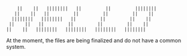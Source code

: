         ||    ||   ||||||||   ||         ||         ||||||||
       ||    ||   ||         ||         ||         ||    ||
      ||||||||   ||||||||   ||         ||         ||    ||
     ||    ||   ||         ||         ||         ||    ||
    ||    ||   ||||||||   ||||||||   ||||||||   ||||||||

            
At the moment, the files are being finalized and do not have a common system.

